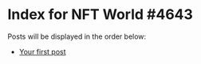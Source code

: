 # Index for NFT World #4643
Posts will be displayed in the order below:

- [Your first post](./001-first.md)

